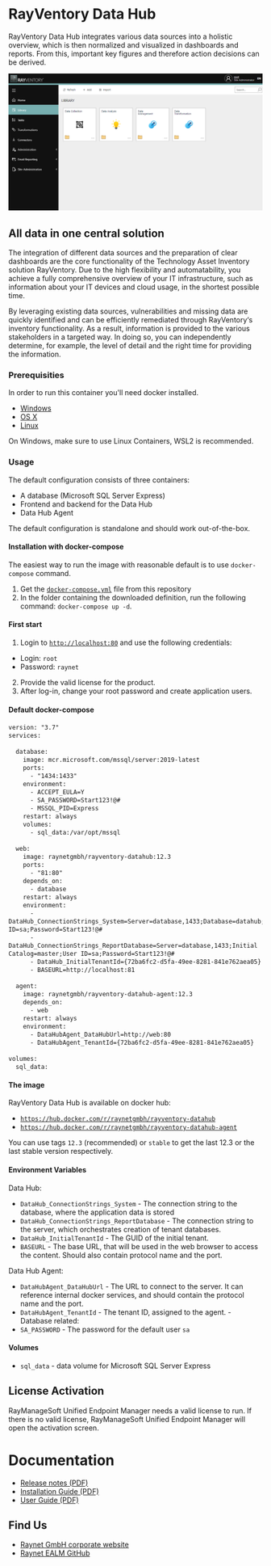 # RayVentory Data Hub
RayVentory Data Hub integrates various data sources into a holistic overview, which is then normalized and visualized in dashboards and reports. From this, important key figures and therefore action decisions can be derived.

![Screenshot](datahub.png)

## All data in one central solution
The integration of different data sources and the preparation of clear dashboards are the core functionality of the Technology Asset Inventory solution RayVentory. Due to the high flexibility and automatability, you achieve a fully comprehensive overview of your IT infrastructure, such as information about your IT devices and cloud usage, in the shortest possible time.

By leveraging existing data sources, vulnerabilities and missing data are quickly identified and can be efficiently remediated through RayVentory‘s inventory functionality. As a result, information is provided to the various stakeholders in a targeted way. In doing so, you can independently determine, for example, the level of detail and the right time for providing the information.


### Prerequisities
In order to run this container you'll need docker installed.

* [Windows](https://docs.docker.com/windows/started)
* [OS X](https://docs.docker.com/mac/started/)
* [Linux](https://docs.docker.com/linux/started/)

On Windows, make sure to use Linux Containers, WSL2 is recommended. 

### Usage
The default configuration consists of three containers:
* A database (Microsoft SQL Server Express)
* Frontend and backend for the Data Hub
* Data Hub Agent

The default configuration is standalone and should work out-of-the-box.

#### Installation with docker-compose
The easiest way to run the image with reasonable default is to use `docker-compose` command.
1. Get the [`docker-compose.yml`](docker-compose.yml) file from this repository
2. In the folder containing the downloaded definition, run the following command: `docker-compose up -d`. 
 
#### First start ####
1. Login to [`http://localhost:80`](http://localhost:80) and use the following credentials:
- Login: `root`
- Password: `raynet`
2. Provide the valid license for the product.
3. After log-in, change your root password and create application users.

#### Default docker-compose

    version: "3.7"
    services:
    
      database:
        image: mcr.microsoft.com/mssql/server:2019-latest
        ports:
          - "1434:1433"
        environment: 
          - ACCEPT_EULA=Y
          - SA_PASSWORD=Start123!@#
          - MSSQL_PID=Express
        restart: always
        volumes:
          - sql_data:/var/opt/mssql
    
      web:
        image: raynetgmbh/rayventory-datahub:12.3
        ports:
          - "81:80"
        depends_on:
          - database
        restart: always
        environment:
          - DataHub_ConnectionStrings_System=Server=database,1433;Database=datahub;User ID=sa;Password=Start123!@#
          - DataHub_ConnectionStrings_ReportDatabase=Server=database,1433;Initial Catalog=master;User ID=sa;Password=Start123!@#
          - DataHub_InitialTenantId={72ba6fc2-d5fa-49ee-8281-841e762aea05}
          - BASEURL=http://localhost:81 
    
      agent:
        image: raynetgmbh/rayventory-datahub-agent:12.3
        depends_on:
          - web
        restart: always
        environment:
          - DataHubAgent_DataHubUrl=http://web:80
          - DataHubAgent_TenantId={72ba6fc2-d5fa-49ee-8281-841e762aea05}
    
    volumes: 
      sql_data:


#### The image ####
RayVentory Data Hub is available on docker hub:
* [`https://hub.docker.com/r/raynetgmbh/rayventory-datahub`](https://hub.docker.com/r/raynetgmbh/rayventory-datahub)
* [`https://hub.docker.com/r/raynetgmbh/rayventory-datahub-agent`](https://hub.docker.com/r/raynetgmbh/rayventory-datahub-agent)

You can use tags `12.3` (recommended) or `stable` to get the last 12.3 or the last stable version respectively.

#### Environment Variables
Data Hub:
* `DataHub_ConnectionStrings_System` - The connection string to the database, where the application data is stored
* `DataHub_ConnectionStrings_ReportDatabase` - The connection string to the server, which orchestrates creation of tenant databases.
* `DataHub_InitialTenantId` - The GUID of the initial tenant.
* `BASEURL` - The base URL, that will be used in the web browser to access the content. Should also contain protocol name and the port.

Data Hub Agent:
* `DataHubAgent_DataHubUrl` - The URL to connect to the server. It can reference internal docker services, and should contain the protocol name and the port.
* `DataHubAgent_TenantId` - The tenant ID, assigned to the agent.
          - 
Database related:
* `SA_PASSWORD` - The password for the default user `sa`

#### Volumes
* `sql_data` - data volume for Microsoft SQL Server Express

## License Activation ##
RayManageSoft Unified Endpoint Manager needs a valid license to run. If there is no valid license, RayManageSoft Unified Endpoint Manager will open the activation screen.

# Documentation
* [Release notes (PDF)](docs/RayVentory_Data_Hub_12.3_Release_Notes.pdf)
* [Installation Guide (PDF)](docs/RayVentory_Data_Hub_12.3_Installation_Guide.pdf)
* [User Guide (PDF)](docs/RayVentory_Data_Hub_12.3_Administration_and_User_Guide.pdf)

## Find Us
* [Raynet GmbH corporate website](https://raynet.de)
* [Raynet EALM GitHub](https://github.com/raynetEALM)
